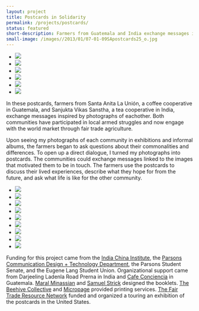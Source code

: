 ```yaml
---
layout: project
title: Postcards in Solidarity
permalink: /projects/postcards/
status: featured
short-description: Farmers from Guatemala and India exchange messages inspired by photographs of their communities which share a history of armed conflict and now practice fair trade agriculture.
small-image: /images//2013/01/07-01-09SApostcards25_o.jpg
---
```


<ul data-orbit>

<li>
<img src="{{ site.baseurl }}/images//2013/01/SVS047_o.jpg"/>
</li>

<li>
<img src="{{ site.baseurl }}/images//2013/01/SA012_1_o.jpg" />
</li>

<li>
<img src="{{ site.baseurl }}/images//2013/01/SA005sm_o.jpg"  />
</li>

<li>
<img src="{{ site.baseurl }}/images//2013/01/SA007_o.jpg"/>
</li>

<li>
<img src="{{ site.baseurl }}/images//2013/01/SVS015_o.jpg"/>
</li>

<li>
<img src="{{ site.baseurl }}/images//2013/01/SVS043_o.jpg"/>
</li>


</ul>

In these postcards, farmers from Santa Anita La Unión, a coffee cooperative in Guatemala, and Sanjukta Vikas Sanstha, a tea cooperative in India, exchange messages inspired by photographs of eachother. Both communities have participated in local armed struggles and now engage with the world market through fair trade agriculture.

Upon seeing my photographs of each community in exhibitions and informal albums, the farmers began to ask questions about their commonalities and differences. To open up a direct dialogue, I turned my photographs into postcards. The communities could exchange messages linked to the images that motivated them to be in touch. The farmers use the postcards to discuss their lived experiences, describe what they hope for from the future, and ask what life is like for the other community.


<ul class="small-block-grid-3">

<li>
<img src="{{ site.baseurl }}/images//2013/01/bookletCover_o.jpg" />
</li>

<li>
<img src="{{ site.baseurl }}/images//2013/01/07-01-09SApostcards25_o.jpg"/>
</li>
<li>
<img src="{{ site.baseurl }}/images//2013/01/bookletCover_2.jpg"/>
</li>
<li>
<img src="{{ site.baseurl }}/images//2013/01/07-01-08SAexhibit50_o.jpg" />
</li>

<li>
<img src="{{ site.baseurl }}/images//2013/01/08IdaBluestockings_o.jpg"/>
</li>

<li>
<img src="{{ site.baseurl }}/images//2013/01/booklets_o.jpg"/>
</li>


<li>
<img src="{{ site.baseurl }}/images//2013/01/08-06-24meeting34_1_o.jpg"/>
</li>

<li>
<img src="{{ site.baseurl }}/images//2013/01/08-07-05HarsingMeeting40_o.jpg" />
</li>

<li>
<img src="{{ site.baseurl }}/images//2013/01/writing_o.jpg" />
</li>


<!-- 
<li>
<img src="{{ site.baseurl }}/images//2013/01/readingpc_o.jpg"/>
</li>

-->

</ul>



Funding for this project came from the <a href="http://www.newschool.edu/ici/" target="_blank">India China Institute</a>, the <a href="http://cdt.parsons.edu/" target="_blank">Parsons Communication Design + Technology Department</a>, the Parsons Student Senate, and the Eugene Lang Student Union. 
Organizational support came from Darjeeling Ladenla Road Prerna in India and <a href="http://www.cafeconciencia.org/" target="_blank">Cafe Conciencia</a> in Guatemala. 
<a href="http://maralminassian.com/" target="_blank">Maral Minassian</a> and <a href="http://www.imadethisthing.net/" target="_blank">Samuel Strick</a> designed the booklets.
<a href="http://www.beehivecollective.org/">The Beehive Collective</a> and <a href="http://www.micropage.com/">Micropage</a> provided printing services. 
<a href="http://www.fairtraderesource.org/" target="_blank">The Fair Trade Resource Network</a> funded and organized a touring an exhibition of the postcards in the United States.


